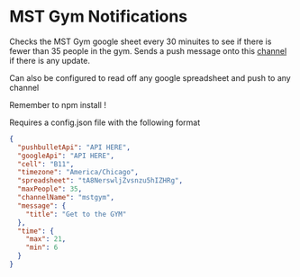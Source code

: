 # MST Gym Notifications

Checks the MST Gym google sheet every 30 minuites to see if there is fewer than 35 people in the gym.
Sends a push message onto this [channel](https://www.pushbullet.com/channel) if there is any update.

Can also be configured to read off any google spreadsheet and push to any channel

Remember to npm install !

Requires a config.json file with the following format
```json
{
  "pushbulletApi": "API HERE",
  "googleApi": "API HERE",
  "cell": "B11",
  "timezone": "America/Chicago",
  "spreadsheet": "tA8NerswljZvsnzu5hIZHRg",
  "maxPeople": 35,
  "channelName": "mstgym",
  "message": {
    "title": "Get to the GYM"
  },
  "time": {
    "max": 21,
    "min": 6
  }
}
```
